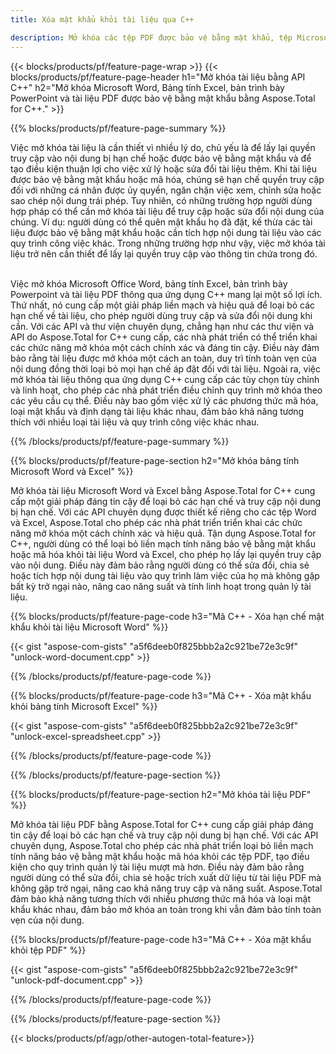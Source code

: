 ```yaml
---
title: Xóa mật khẩu khỏi tài liệu qua C++ 

description: Mở khóa các tệp PDF được bảo vệ bằng mật khẩu, tệp Microsoft Word, bảng tính Excel và tệp trình bày PowerPoint thông qua ứng dụng C++ của bạn.
---
```


{{< blocks/products/pf/feature-page-wrap >}}
{{< blocks/products/pf/feature-page-header h1="Mở khóa tài liệu bằng API C++" h2="Mở khóa Microsoft Word, Bảng tính Excel, bản trình bày PowerPoint và tài liệu PDF được bảo vệ bằng mật khẩu bằng Aspose.Total for C++." >}}

{{% blocks/products/pf/feature-page-summary %}}

Việc mở khóa tài liệu là cần thiết vì nhiều lý do, chủ yếu là để lấy lại quyền truy cập vào nội dung bị hạn chế hoặc được bảo vệ bằng mật khẩu và để tạo điều kiện thuận lợi cho việc xử lý hoặc sửa đổi tài liệu thêm. Khi tài liệu được bảo vệ bằng mật khẩu hoặc mã hóa, chúng sẽ hạn chế quyền truy cập đối với những cá nhân được ủy quyền, ngăn chặn việc xem, chỉnh sửa hoặc sao chép nội dung trái phép. Tuy nhiên, có những trường hợp người dùng hợp pháp có thể cần mở khóa tài liệu để truy cập hoặc sửa đổi nội dung của chúng. Ví dụ: người dùng có thể quên mật khẩu họ đã đặt, kế thừa các tài liệu được bảo vệ bằng mật khẩu hoặc cần tích hợp nội dung tài liệu vào các quy trình công việc khác. Trong những trường hợp như vậy, việc mở khóa tài liệu trở nên cần thiết để lấy lại quyền truy cập vào thông tin chứa trong đó.<br /><br />

Việc mở khóa Microsoft Office Word, bảng tính Excel, bản trình bày Powerpoint và tài liệu PDF thông qua ứng dụng C++ mang lại một số lợi ích. Thứ nhất, nó cung cấp một giải pháp liền mạch và hiệu quả để loại bỏ các hạn chế về tài liệu, cho phép người dùng truy cập và sửa đổi nội dung khi cần. Với các API và thư viện chuyên dụng, chẳng hạn như các thư viện và API do Aspose.Total for C++ cung cấp, các nhà phát triển có thể triển khai các chức năng mở khóa một cách chính xác và đáng tin cậy. Điều này đảm bảo rằng tài liệu được mở khóa một cách an toàn, duy trì tính toàn vẹn của nội dung đồng thời loại bỏ mọi hạn chế áp đặt đối với tài liệu. Ngoài ra, việc mở khóa tài liệu thông qua ứng dụng C++ cung cấp các tùy chọn tùy chỉnh và linh hoạt, cho phép các nhà phát triển điều chỉnh quy trình mở khóa theo các yêu cầu cụ thể. Điều này bao gồm việc xử lý các phương thức mã hóa, loại mật khẩu và định dạng tài liệu khác nhau, đảm bảo khả năng tương thích với nhiều loại tài liệu và quy trình công việc khác nhau. 

{{% /blocks/products/pf/feature-page-summary  %}}

{{% blocks/products/pf/feature-page-section  h2="Mở khóa bảng tính Microsoft Word và Excel" %}}

Mở khóa tài liệu Microsoft Word và Excel bằng Aspose.Total for C++ cung cấp một giải pháp đáng tin cậy để loại bỏ các hạn chế và truy cập nội dung bị hạn chế. Với các API chuyên dụng được thiết kế riêng cho các tệp Word và Excel, Aspose.Total cho phép các nhà phát triển triển khai các chức năng mở khóa một cách chính xác và hiệu quả. Tận dụng Aspose.Total for C++, người dùng có thể loại bỏ liền mạch tính năng bảo vệ bằng mật khẩu hoặc mã hóa khỏi tài liệu Word và Excel, cho phép họ lấy lại quyền truy cập vào nội dung. Điều này đảm bảo rằng người dùng có thể sửa đổi, chia sẻ hoặc tích hợp nội dung tài liệu vào quy trình làm việc của họ mà không gặp bất kỳ trở ngại nào, nâng cao năng suất và tính linh hoạt trong quản lý tài liệu.

{{% blocks/products/pf/feature-page-code h3="Mã C++ - Xóa hạn chế mật khẩu khỏi tài liệu Microsoft Word" %}}

{{< gist "aspose-com-gists" "a5f6deeb0f825bbb2a2c921be72e3c9f" "unlock-word-document.cpp" >}}

{{% /blocks/products/pf/feature-page-code  %}}

{{% blocks/products/pf/feature-page-code h3="Mã C++ - Xóa mật khẩu khỏi bảng tính Microsoft Excel" %}}

{{< gist "aspose-com-gists" "a5f6deeb0f825bbb2a2c921be72e3c9f" "unlock-excel-spreadsheet.cpp" >}}

{{% /blocks/products/pf/feature-page-code  %}}

{{% /blocks/products/pf/feature-page-section %}}

{{% blocks/products/pf/feature-page-section  h2="Mở khóa tài liệu PDF" %}}

Mở khóa tài liệu PDF bằng Aspose.Total for C++ cung cấp giải pháp đáng tin cậy để loại bỏ các hạn chế và truy cập nội dung bị hạn chế. Với các API chuyên dụng, Aspose.Total cho phép các nhà phát triển loại bỏ liền mạch tính năng bảo vệ bằng mật khẩu hoặc mã hóa khỏi các tệp PDF, tạo điều kiện cho quy trình quản lý tài liệu mượt mà hơn. Điều này đảm bảo rằng người dùng có thể sửa đổi, chia sẻ hoặc trích xuất dữ liệu từ tài liệu PDF mà không gặp trở ngại, nâng cao khả năng truy cập và năng suất. Aspose.Total đảm bảo khả năng tương thích với nhiều phương thức mã hóa và loại mật khẩu khác nhau, đảm bảo mở khóa an toàn trong khi vẫn đảm bảo tính toàn vẹn của nội dung.

{{% blocks/products/pf/feature-page-code h3="Mã C++ - Xóa mật khẩu khỏi tệp PDF" %}}

{{< gist "aspose-com-gists" "a5f6deeb0f825bbb2a2c921be72e3c9f" "unlock-pdf-document.cpp" >}}

{{% /blocks/products/pf/feature-page-code  %}}

{{% /blocks/products/pf/feature-page-section %}}

{{< blocks/products/pf/agp/other-autogen-total-feature>}}
